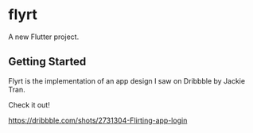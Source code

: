# flyrt

A new Flutter project.

## Getting Started

Flyrt is the implementation of an app design I saw on Dribbble by Jackie Tran.

Check it out!

<https://dribbble.com/shots/2731304-Flirting-app-login>
